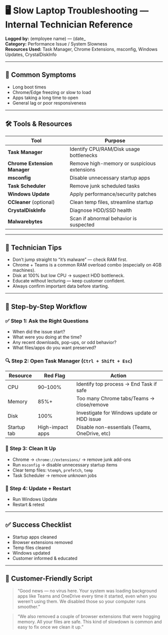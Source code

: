 # 🖥️ Slow Laptop Troubleshooting — Internal Technician Reference

**Logged by:** (employee name) — (date_  
**Category:** Performance Issue / System Slowness  
**Resources Used:** Task Manager, Chrome Extensions, msconfig, Windows Updates, CrystalDiskInfo

---

## 🚩 Common Symptoms
- Long boot times  
- Chrome/Edge freezing or slow to load  
- Apps taking a long time to open  
- General lag or poor responsiveness  

---

## 🛠️ Tools & Resources
| Tool | Purpose |
|------|---------|
| **Task Manager** | Identify CPU/RAM/Disk usage bottlenecks |
| **Chrome Extension Manager** | Remove high-memory or suspicious extensions |
| **msconfig** | Disable unnecessary startup apps |
| **Task Scheduler** | Remove junk scheduled tasks |
| **Windows Update** | Apply performance/security patches |
| **CCleaner** (optional) | Clean temp files, streamline startup |
| **CrystalDiskInfo** | Diagnose HDD/SSD health |
| **Malwarebytes** | Scan if abnormal behavior is suspected |

---

## 🧠 Technician Tips
- Don’t jump straight to “it’s malware” — check RAM first.  
- Chrome + Teams is a common RAM overload combo (especially on 4GB machines).  
- Disk at 100% but low CPU → suspect HDD bottleneck.  
- Educate without lecturing — keep customer confident.  
- Always confirm important data before starting.

---

## 🔧 Step-by-Step Workflow

### ✅ Step 1: Ask the Right Questions
- When did the issue start?  
- What were you doing at the time?  
- Any recent downloads, pop-ups, or odd behavior?  
- What files/apps do you want preserved?  

### 🔍 Step 2: Open Task Manager (`Ctrl + Shift + Esc`)
| Resource | Red Flag | Action |
|----------|----------|--------|
| CPU | 90–100% | Identify top process → End Task if safe |
| Memory | 85%+ | Too many Chrome tabs/Teams → close/remove |
| Disk | 100% | Investigate for Windows update or HDD issue |
| Startup tab | High-impact apps | Disable non-essentials (Teams, OneDrive, etc) |

### 🧹 Step 3: Clean It Up
- Chrome → `chrome://extensions/` → remove junk add-ons  
- Run `msconfig` → disable unnecessary startup items  
- Clear temp files: `%temp%`, `prefetch`, `temp`  
- Task Scheduler → remove unknown jobs  

### 🔄 Step 4: Update + Restart
- Run Windows Update  
- Restart & retest  

---

## ✅ Success Checklist
- Startup apps cleaned  
- Browser extensions removed  
- Temp files cleared  
- Windows updated  
- Customer informed & educated  

---

## 💬 Customer-Friendly Script
> “Good news — no virus here. Your system was loading background apps like Teams and OneDrive every time it started, even when you weren’t using them. We disabled those so your computer runs smoother.”  

> “We also removed a couple of browser extensions that were hogging memory. All your files are safe. This kind of slowdown is common and easy to fix once we clean it up.”
